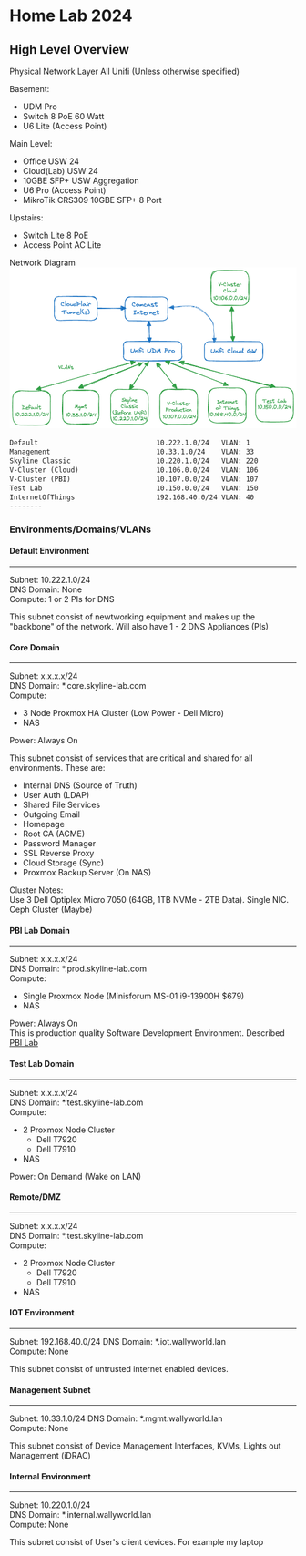 Home Lab 2024
============================================

High Level Overview
--------------------------------------------
Physical Network Layer
All Unifi (Unless otherwise specified) 

Basement:
- UDM Pro
- Switch 8 PoE 60 Watt 
- U6 Lite (Access Point) 

Main Level:
- Office USW 24
- Cloud(Lab) USW 24  
- 10GBE SFP+ USW Aggregation 
- U6 Pro (Access Point)
- MikroTik CRS309 10GBE SFP+ 8 Port 

Upstairs:
- Switch Lite 8 PoE
- Access Point AC Lite




Network Diagram  
![High Level Network Diagram](docs/images/network-highlevel.excalidraw.png)
```
Default                             10.222.1.0/24   VLAN: 1
Management                          10.33.1.0/24    VLAN: 33
Skyline Classic                     10.220.1.0/24   VLAN: 220
V-Cluster (Cloud)                   10.106.0.0/24   VLAN: 106
V-Cluster (PBI)                     10.107.0.0/24   VLAN: 107
Test Lab                            10.150.0.0/24   VLAN: 150
InternetOfThings                    192.168.40.0/24 VLAN: 40
--------
```
### Environments/Domains/VLANs

#### Default Environment
-------
Subnet: 10.222.1.0/24  
DNS Domain: None  
Compute: 1 or 2 PIs for DNS

This subnet consist of newtworking equipment and makes up the "backbone" of the network. Will also have 1 - 2 DNS Appliances (PIs)


#### Core Domain
-------
Subnet: x.x.x.x/24  
DNS Domain: *.core.skyline-lab.com  
Compute: 
- 3 Node Proxmox HA Cluster (Low Power - Dell Micro)
- NAS

Power: Always On

This subnet consist of services that are critical and shared for all environments. These are:
- Internal DNS (Source of Truth)
- User Auth (LDAP)
- Shared File Services 
- Outgoing Email
- Homepage
- Root CA (ACME)
- Password Manager
- SSL Reverse Proxy
- Cloud Storage (Sync) 
- Proxmox Backup Server (On NAS)

Cluster Notes:  
Use 3 Dell Optiplex Micro 7050 (64GB, 1TB NVMe - 2TB Data). Single NIC. Ceph Cluster (Maybe)



#### PBI Lab Domain
-------
Subnet: x.x.x.x/24  
DNS Domain: *.prod.skyline-lab.com  
Compute: 
- Single Proxmox Node (Minisforum MS-01 i9-13900H $679)
- NAS

Power: Always On  
This is production quality Software Development Environment. Described [PBI Lab](docs/lab-pbi/lab-pbi.md)


#### Test Lab Domain
-------
Subnet: x.x.x.x/24  
DNS Domain: *.test.skyline-lab.com  
Compute: 
- 2 Proxmox Node Cluster
    - Dell T7920
    - Dell T7910
- NAS

Power: On Demand (Wake on LAN)

#### Remote/DMZ
-------
Subnet: x.x.x.x/24  
DNS Domain: *.test.skyline-lab.com  
Compute: 
- 2 Proxmox Node Cluster
    - Dell T7920
    - Dell T7910
- NAS

#### IOT Environment
-------
Subnet: 192.168.40.0/24 
DNS Domain: *.iot.wallyworld.lan  
Compute: None

This subnet consist of untrusted internet enabled devices.

#### Management Subnet
-------
Subnet: 10.33.1.0/24 
DNS Domain: *.mgmt.wallyworld.lan  
Compute: None

This subnet consist of Device Management Interfaces, KVMs, Lights out Management (iDRAC)

#### Internal Environment
-------
Subnet: 10.220.1.0/24  
DNS Domain: *.internal.wallyworld.lan  
Compute: None

This subnet consist of User's client devices. For example my laptop